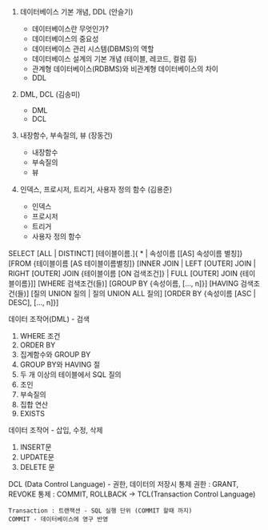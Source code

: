 1. 데이터베이스 기본 개념, DDL (안슬기)
    - 데이터베이스란 무엇인가?
    - 데이터베이스의 중요성
    - 데이터베이스 관리 시스템(DBMS)의 역할
    - 데이터베이스 설계의 기본 개념 (테이블, 레코드, 컬럼 등)
    - 관계형 데이터베이스(RDBMS)와 비관계형 데이터베이스의 차이
    - DDL
    
2. DML, DCL (김송미)
    - DML
    - DCL

3. 내장함수, 부속질의, 뷰 (장동건)
    - 내장함수
    - 부속질의 
    - 뷰 


4. 인덱스, 프로시저, 트리거, 사용자 정의 함수 (김용준)
    - 인덱스
    - 프로시저 
    - 트리거 
    - 사용자 정의 함수 



SELECT 
			[ALL | DISTINCT]
			[테이블이름.]{ * | 속성이름 [[AS] 속성이름 별칭]}
[FROM
			{테이블이름 [AS 테이블이름별칭]}
			[INNER JOIN | LEFT [OUTER] JOIN | RIGHT [OUTER] JOIN {테이블이름 [ON 검색조건]}
			| FULL [OUTER] JOIN {테이블이름}]] 
[WHERE 검색조건(들)]
[GROUP BY {속성이름, [..., n]}]
[HAVING 검색조건(들)]
[질의 UNION 질의 | 질의 UNION ALL 질의]
[ORDER BY {속성이름 [ASC | DESC], [..., n]}]





데이터 조작어(DML) - 검색
1. WHERE 조건
2. ORDER BY
3. 집계함수와 GROUP BY
4. GROUP BY와 HAVING 절
5. 두 개 이상의 테이블에서 SQL 질의
6. 조인
7. 부속질의
8. 집합 연산
9. EXISTS

데이터 조작어 - 삽입, 수정, 삭제
1. INSERT문
2. UPDATE문
3. DELETE 문

DCL (Data Control Language) 
	- 권한, 데이터의 저장시 통제
	권한 : GRANT, REVOKE 
	통제 : COMMIT, ROLLBACK -> TCL(Transaction Control Language) 
	
	Transaction : 트랜잭션 - SQL 실행 단위 (COMMIT 할때 까지) 
	COMMIT - 데이터베이스에 영구 반영